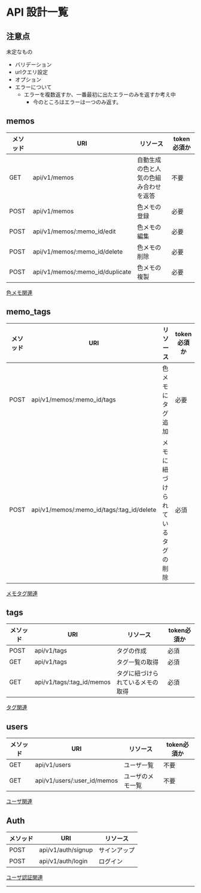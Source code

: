 # API 設計一覧
## 注意点
未定なもの
 - バリデーション
 - urlクエリ設定
 - オプション
 - エラーについて
   - エラーを複数返すか、一番最初に出たエラーのみを返すか考え中
     - 今のところはエラーは一つのみ返す。
## memos
| メソッド | URI                             | リソース                               | token必須か |
| -------- | ------------------------------- | -------------------------------------- | ----------- |
| GET      | api/v1/memos                    | 自動生成の色と人気の色組み合わせを返答 | 不要        |
| POST     | api/v1/memos                    | 色メモの登録                           | 必要        |
| POST     | api/v1/memos/:memo_id/edit      | 色メモの編集                           | 必要        |
| POST     | api/v1/memos/:memo_id/delete    | 色メモの削除                           | 必要        |
| POST     | api/v1/memos/:memo_id/duplicate | 色メモの複製                           | 必要        |



[色メモ関連](./api_memoぎt.md)

## memo_tags
| メソッド | URI                                       | リソース                         | token必須か |
| -------- | ----------------------------------------- | -------------------------------- | ----------- |
| POST     | api/v1/memos/:memo_id/tags                | 色メモにタグ追加                 | 必要        |
| POST     | api/v1/memos/:memo_id/tags/:tag_id/delete | メモに紐づけられているタグの削除 | 必須        |



[メモタグ関連](./api_memo_tag.md)


## tags
| メソッド | URI                       | リソース                         | token必須か |
| -------- | ------------------------- | -------------------------------- | ----------- |
| POST     | api/v1/tags               | タグの作成                       | 必須        |
| GET      | api/v1/tags               | タグ一覧の取得                   | 必須        |
| GET      | api/v1/tags/:tag_id/memos | タグに紐づけられているメモの取得 | 必須        |



[タグ関連](./api_tags.md)

## users
| メソッド | URI                         | リソース         | token必須か |
| -------- | --------------------------- | ---------------- | ----------- |
| GET      | api/v1/users                | ユーザ一覧       | 不要        |
| GET      | api/v1/users/:user_id/memos | ユーザのメモ一覧 | 不要        |


[ユーザ関連](./api_user.md)

## Auth
| メソッド | URI                | リソース     |
| -------- | ------------------ | ------------ |
| POST     | api/v1/auth/signup | サインアップ |
| POST     | api/v1/auth/login  | ログイン     |


[ユーザ認証関連](./api_auth.md)

--------------------------------------------------------------------

